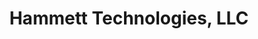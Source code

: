 ---
title: "Hammett Technologies, LLC"
url: /nottingham/hammett-technologies-llc/
shop: Computer
---